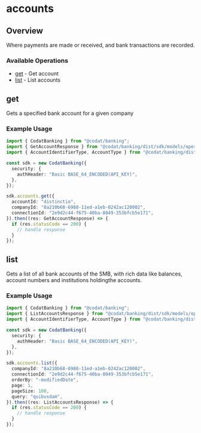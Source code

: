 # accounts

## Overview

Where payments are made or received, and bank transactions are recorded.

### Available Operations

* [get](#get) - Get account
* [list](#list) - List accounts

## get

Gets a specified bank account for a given company

### Example Usage

```typescript
import { CodatBanking } from "@codat/banking";
import { GetAccountResponse } from "@codat/banking/dist/sdk/models/operations";
import { AccountIdentifierType, AccountType } from "@codat/banking/dist/sdk/models/shared";

const sdk = new CodatBanking({
  security: {
    authHeader: "Basic BASE_64_ENCODED(API_KEY)",
  },
});

sdk.accounts.get({
  accountId: "distinctio",
  companyId: "8a210b68-6988-11ed-a1eb-0242ac120002",
  connectionId: "2e9d2c44-f675-40ba-8049-353bfcb5e171",
}).then((res: GetAccountResponse) => {
  if (res.statusCode == 200) {
    // handle response
  }
});
```

## list

Gets a list of all bank accounts of the SMB, with rich data like balances, account numbers and institutions holdingthe accounts.

### Example Usage

```typescript
import { CodatBanking } from "@codat/banking";
import { ListAccountsResponse } from "@codat/banking/dist/sdk/models/operations";
import { AccountIdentifierType, AccountType } from "@codat/banking/dist/sdk/models/shared";

const sdk = new CodatBanking({
  security: {
    authHeader: "Basic BASE_64_ENCODED(API_KEY)",
  },
});

sdk.accounts.list({
  companyId: "8a210b68-6988-11ed-a1eb-0242ac120002",
  connectionId: "2e9d2c44-f675-40ba-8049-353bfcb5e171",
  orderBy: "-modifiedDate",
  page: 1,
  pageSize: 100,
  query: "quibusdam",
}).then((res: ListAccountsResponse) => {
  if (res.statusCode == 200) {
    // handle response
  }
});
```
